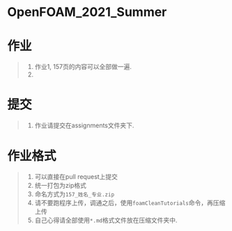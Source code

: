 # OpenFOAM_2021_Summer

# 作业
> 1. 作业1, 157页的内容可以全部做一遍.
> 2. 

# 提交
> 1. 作业请提交在assignments文件夹下.

# 作业格式
> 1. 可以直接在pull request上提交
> 2. 统一打包为zip格式
> 3. 命名方式为`157_姓名_专业.zip`
> 4. 请不要跑程序上传，调通之后，使用`foamCleanTutorials`命令，再压缩上传
> 5. 自己心得请全部使用`*.md`格式文件放在压缩文件夹中.


